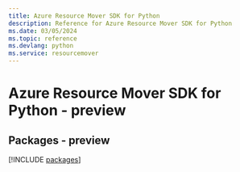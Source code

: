 ```yaml
---
title: Azure Resource Mover SDK for Python
description: Reference for Azure Resource Mover SDK for Python
ms.date: 03/05/2024
ms.topic: reference
ms.devlang: python
ms.service: resourcemover
---
```

# Azure Resource Mover SDK for Python - preview
## Packages - preview
[!INCLUDE [packages](resource-mover-index.md)]